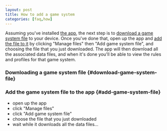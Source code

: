 ```yaml
---
layout: post
title: How to add a game system
categories: [faq,how]
---
```


Assuming you've installed [the app](/faq/download/2021/11/14/download-it), the next step is to [download a game system file](/faq/how/2021/11/10/how-to-add-a-game-system/#download-game-system-file) to your device. Once you've done that, open up the app and [add the file to it](/faq/how/2021/11/10/how-to-add-a-game-system/#add-game-system-file) by clicking "Manage files" then "Add game system file", and choosing the file that you just downloaded. The app will then download all the associated data files, and when it's done you'll be able to view the rules and profiles for that game system.

### Downloading a game system file {#download-game-system-file}


### Add the game system file to the app {#add-game-system-file}

- open up the app
- click "Manage files"
- click "Add game system file"
- choose the file that you just downloaded
- wait while it downloads all the data files...
